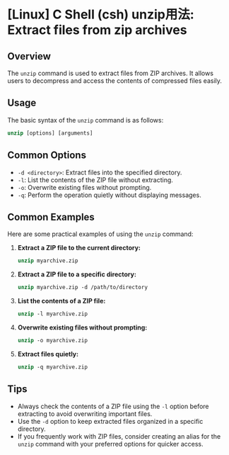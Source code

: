 # [Linux] C Shell (csh) unzip用法: Extract files from zip archives

## Overview
The `unzip` command is used to extract files from ZIP archives. It allows users to decompress and access the contents of compressed files easily.

## Usage
The basic syntax of the `unzip` command is as follows:

```csh
unzip [options] [arguments]
```

## Common Options
- `-d <directory>`: Extract files into the specified directory.
- `-l`: List the contents of the ZIP file without extracting.
- `-o`: Overwrite existing files without prompting.
- `-q`: Perform the operation quietly without displaying messages.

## Common Examples
Here are some practical examples of using the `unzip` command:

1. **Extract a ZIP file to the current directory:**
   ```csh
   unzip myarchive.zip
   ```

2. **Extract a ZIP file to a specific directory:**
   ```csh
   unzip myarchive.zip -d /path/to/directory
   ```

3. **List the contents of a ZIP file:**
   ```csh
   unzip -l myarchive.zip
   ```

4. **Overwrite existing files without prompting:**
   ```csh
   unzip -o myarchive.zip
   ```

5. **Extract files quietly:**
   ```csh
   unzip -q myarchive.zip
   ```

## Tips
- Always check the contents of a ZIP file using the `-l` option before extracting to avoid overwriting important files.
- Use the `-d` option to keep extracted files organized in a specific directory.
- If you frequently work with ZIP files, consider creating an alias for the `unzip` command with your preferred options for quicker access.